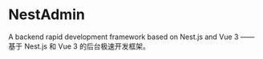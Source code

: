 # NestAdmin
A backend rapid development framework based on Nest.js and Vue 3 —— 基于 Nest.js 和 Vue 3 的后台极速开发框架。
